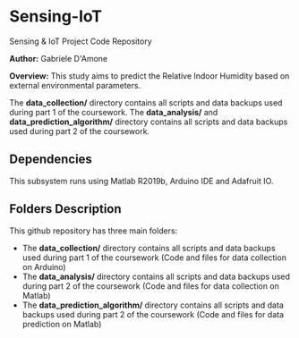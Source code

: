 # Sensing-IoT
Sensing &amp; IoT Project Code Repository

**Author:** Gabriele D'Amone

**Overview:** This study aims to predict the Relative Indoor Humidity based on external environmental parameters. 

The **data_collection/** directory contains all scripts and data backups used during part 1 of the coursework.
The **data_analysis/** and **data_prediction_algorithm/** directory contains all scripts and data backups used during part 2 of the coursework.

## Dependencies

This subsystem runs using Matlab R2019b, Arduino IDE and Adafruit IO.

## Folders Description

This github repository has three main folders:

- The **data_collection/** directory contains all scripts and data backups used during part 1 of the coursework (Code and files for data collection on Arduino)
- The **data_analysis/** directory contains all scripts and data backups used during part 2 of the coursework (Code and files for data collection on Matlab)
- The **data_prediction_algorithm/** directory contains all scripts and data backups used during part 2 of the coursework (Code and files for data prediction on Matlab)
